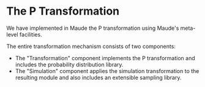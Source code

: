 # The P Transformation

We have implemented in Maude the P transformation using Maude's meta-level facilities.

The entire transformation mechanism consists of two components:

- The "Transformation" component implements the P transformation and includes the probability distribution library. 
- The "Simulation" component applies the simulation transformation to the resulting module and also includes an extensible sampling library. 
